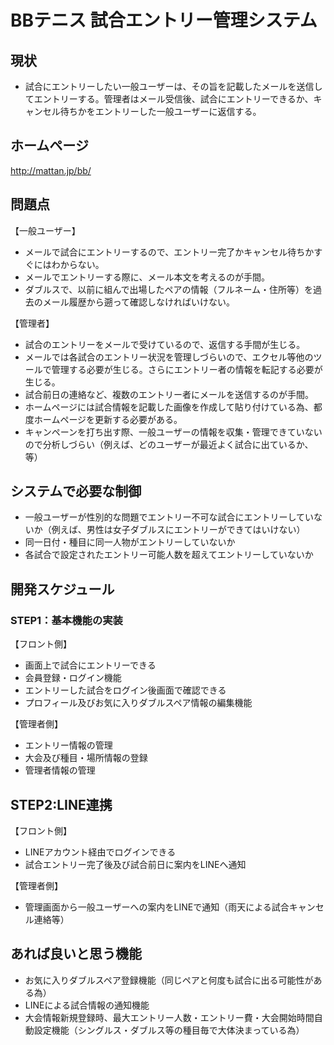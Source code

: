 # BBテニス 試合エントリー管理システム
## 現状
- 試合にエントリーしたい一般ユーザーは、その旨を記載したメールを送信してエントリーする。管理者はメール受信後、試合にエントリーできるか、キャンセル待ちかをエントリーした一般ユーザーに返信する。 

## ホームページ
http://mattan.jp/bb/

## 問題点
【一般ユーザー】
- メールで試合にエントリーするので、エントリー完了かキャンセル待ちかすぐにはわからない。
- メールでエントリーする際に、メール本文を考えるのが手間。
- ダブルスで、以前に組んで出場したペアの情報（フルネーム・住所等）を過去のメール履歴から遡って確認しなければいけない。

【管理者】
- 試合のエントリーをメールで受けているので、返信する手間が生じる。
- メールでは各試合のエントリー状況を管理しづらいので、エクセル等他のツールで管理する必要が生じる。さらにエントリー者の情報を転記する必要が生じる。
- 試合前日の連絡など、複数のエントリー者にメールを送信するのが手間。
- ホームページには試合情報を記載した画像を作成して貼り付けている為、都度ホームページを更新する必要がある。 
- キャンペーンを打ち出す際、一般ユーザーの情報を収集・管理できていないので分析しづらい（例えば、どのユーザーが最近よく試合に出ているか、等）

## システムで必要な制御
- 一般ユーザーが性別的な問題でエントリー不可な試合にエントリーしていないか（例えば、男性は女子ダブルスにエントリーができてはいけない）
- 同一日付・種目に同一人物がエントリーしていないか
- 各試合で設定されたエントリー可能人数を超えてエントリーしていないか

## 開発スケジュール
### STEP1：基本機能の実装
【フロント側】
- 画面上で試合にエントリーできる
- 会員登録・ログイン機能
- エントリーした試合をログイン後画面で確認できる
- プロフィール及びお気に入りダブルスペア情報の編集機能

【管理者側】
- エントリー情報の管理
- 大会及び種目・場所情報の登録
- 管理者情報の管理

## STEP2:LINE連携
【フロント側】
- LINEアカウント経由でログインできる
- 試合エントリー完了後及び試合前日に案内をLINEへ通知

【管理者側】
- 管理画面から一般ユーザーへの案内をLINEで通知（雨天による試合キャンセル連絡等）

## あれば良いと思う機能
- お気に入りダブルスペア登録機能（同じペアと何度も試合に出る可能性がある為）
- LINEによる試合情報の通知機能
- 大会情報新規登録時、最大エントリー人数・エントリー費・大会開始時間自動設定機能（シングルス・ダブルス等の種目毎で大体決まっている為）
